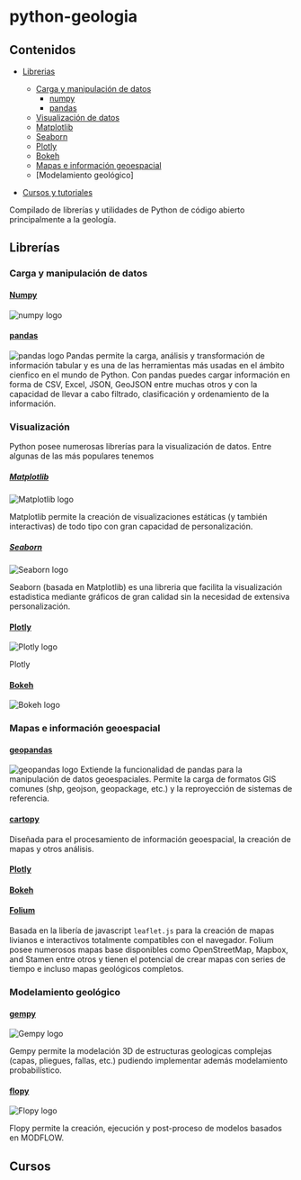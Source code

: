 # python-geologia

## Contenidos

* [Librerias](#lib)
  * [Carga y manipulación de datos](#carga)
    * [numpy](#numpy) 
    * [pandas](#pandas) 
  * [Visualización de datos](#viz)
   * [Matplotlib](#matplotlib)
   * [Seaborn](#seaborn)
   * [Plotly](#plotly)
   * [Bokeh](#bokeh)
  * [Mapas e información geoespacial](#mapas)
  * [Modelamiento geológico]

* [Cursos y tutoriales](#lib)

Compilado de librerías y utilidades de Python de código abierto principalmente a la geología.

## <a id="carga">Librerías</a>

### <a id="carga">Carga y manipulación de datos</a>

#### [Numpy](https://numpy.org/) <a id="numpy"></a>
![numpy logo](https://numpy.org/images/logos/numpy.svg)

#### [pandas](https://pandas.pydata.org/) <a id="pandas"></a> 
![pandas logo](https://pandas.pydata.org/static/img/pandas_white.svg)
Pandas permite la carga, análisis y transformación de información tabular y es una de las herramientas más usadas en el ámbito cienfico en el mundo de Python. Con pandas puedes cargar información en forma de CSV, Excel, JSON, GeoJSON entre muchas otros y con la capacidad de llevar a cabo filtrado, clasificación y ordenamiento de la información.

### <a id="viz">Visualización</a>

Python posee numerosas librerías para la visualización de datos. Entre algunas de las más populares tenemos

##### [Matplotlib](https://matplotlib.org/) <a id="matplotlib"></a>
![Matplotlib logo](https://matplotlib.org/_static/logo2_compressed.svg)

Matplotlib permite la creación de visualizaciones estáticas (y también interactivas) de todo tipo con gran capacidad de personalización.

##### [Seaborn](https://seaborn.pydata.org/) <a id="seaborn"></a>
![Seaborn logo](https://seaborn.pydata.org/_static/logo-wide-lightbg.svg)

Seaborn (basada en Matplotlib) es una libreria que facilita la visualización estadistica mediante gráficos de gran calidad sin la necesidad de extensiva personalización. 

#### [Plotly](https://plotly.com/python/) <a id="plotly"></a>
![Plotly logo](https://plotly.com/all_static/images/plotly_graphing_libraries_1.png)

Plotly 

#### <a id="bokeh"></a>[Bokeh](https://bokeh.org/) <a id="bokeh"></a>
![Bokeh logo](https://plotly.com/all_static/images/plotly_graphing_libraries_1.png)

### <a id="mapas">Mapas e información geoespacial</a>

#### [geopandas](https://pandas.pydata.org/) <a id="geopandas"></a>
![geopandas logo](https://geopandas.org/_static/geopandas_logo_web.svg)
Extiende la funcionalidad de pandas para la manipulación de datos geoespaciales. Permite la carga de formatos GIS comunes (shp, geojson, geopackage, etc.) y la reproyección de sistemas de referencia.

#### [cartopy](https://scitools.org.uk/cartopy/docs/latest/)<a id="cartopy"></a>
Diseñada para el procesamiento de información geoespacial, la creación de mapas y otros análisis.

#### [Plotly](#plotly)
#### [Bokeh](#bokeh)
#### [Folium](https://python-visualization.github.io/folium/)<a id="folium"></a>
Basada en la libería de javascript ```leaflet.js``` para la creación de mapas livianos e interactivos totalmente compatibles con el navegador. Folium posee numerosos mapas base disponibles como OpenStreetMap, Mapbox, and Stamen entre otros y tienen el potencial de crear mapas con series de tiempo e incluso mapas geológicos completos.

### Modelamiento geológico
#### [gempy](https://www.gempy.org/)<a id="gempy"></a>
![Gempy logo](https://static.wixstatic.com/media/819b61_005a11348d95480981d0a188be0801b2~mv2.png/v1/fill/w_199,h_71,al_c,q_85,usm_0.66_1.00_0.01/GemPy_logo_on_transp.webp)

Gempy permite la modelación 3D de estructuras geologicas complejas (capas, pliegues, fallas, etc.) pudiendo implementar además modelamiento probabilístico.

#### [flopy](https://github.com/modflowpy/flopy)<a id="flopy"></a>
![Flopy logo](https://raw.githubusercontent.com/modflowpy/flopy/master/examples/images/flopy3.png)

Flopy permite la creación, ejecución y post-proceso de modelos basados en MODFLOW.

## Cursos

##

